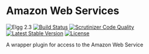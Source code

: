 Amazon Web Services
===================

![Elgg 2.3](https://img.shields.io/badge/Elgg-2.3-green.svg)
[![Build Status](https://scrutinizer-ci.com/g/ColdTrick/aws/badges/build.png?b=master)](https://scrutinizer-ci.com/g/ColdTrick/aws/build-status/master)
[![Scrutinizer Code Quality](https://scrutinizer-ci.com/g/ColdTrick/aws/badges/quality-score.png?b=master)](https://scrutinizer-ci.com/g/ColdTrick/aws/?branch=master)
[![Latest Stable Version](https://poser.pugx.org/coldtrick/aws/v/stable.svg)](https://packagist.org/packages/coldtrick/aws)
[![License](https://poser.pugx.org/coldtrick/aws/license.svg)](https://packagist.org/packages/coldtrick/aws)

A wrapper plugin for access to the Amazon Web Service
